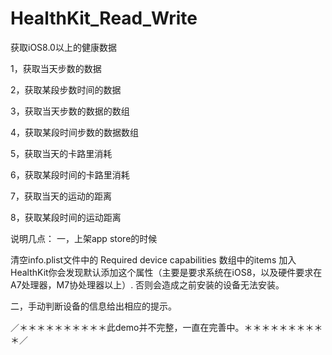 # HealthKit_Read_Write
获取iOS8.0以上的健康数据

1，获取当天步数的数据

2，获取某段步数时间的数据

3，获取当天步数的数据的数组

4，获取某段时间步数的数据数组

5，获取当天的卡路里消耗

6，获取某段时间的卡路里消耗

7，获取当天的运动的距离

8，获取某段时间的运动距离

说明几点：
一，上架app store的时候

清空info.plist文件中的 Required device capabilities
数组中的items  加入HealthKit你会发现默认添加这个属性（主要是要求系统在iOS8，以及硬件要求在A7处理器，M7协处理器以上）.
否则会造成之前安装的设备无法安装。

二，手动判断设备的信息给出相应的提示。

／＊＊＊＊＊＊＊＊＊＊此demo并不完整，一直在完善中。＊＊＊＊＊＊＊＊＊＊／
